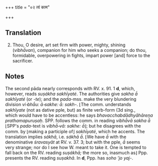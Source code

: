+++
title = "०२ त्वं काम"

+++
## Translation
2. Thou, O desire, art set firm with power, mighty, shining  
(*vibhā́van*), companion for him who seeks a companion; do thou,  
formidable, overpowering in fights, impart power \[and\] force to the  
sacrificer.

## Notes
The second pāda nearly corresponds with RV. x. 91. 1 **d**, which,  
however, reads *suṣákha sakhīyaté*. The authorities give *sakha ā́  
sakhīyaté* (or *-te*); and the *pada*-mss. make the very blundering  
division *vi॰bhā́u: ā॰sakhe: ā́: sakh-*. ⌊The comm. understands  
*sakhīyate* (not as dative pple, but) as finite verb-form (3d sing.,  
which would have to be accentless: he says *bhavacchabdādhyāhāreṇa  
prathamapuruṣaḥ*. SPP. follows the comm. in reading *vibhā́vā sakha ā́*  
⌊SPP's *pada*-text is *vibhā́॰vā: sakhe: ā́*⌋; but he disagrees with the  
comm. by ⌊making a participle of⌋ *sakhīyaté*, which he accents. The  
translation implies *sákhā*, i.e. *sákhā ā́*. ⌊We have *ā́* with the  
denominative *śravasyāt* at RV. v. 37. 3; but with the pple, *ā́* seems  
very strange; nor do I see how W. meant to take it. One is tempted to  
fall back on the RV. reading *suṣákhā;* the more so, inasmuch as⌋ Ppp.  
presents the RV. reading *suṣakhā*. In **d**, Ppp. has *soho ’jo yaj-*.
